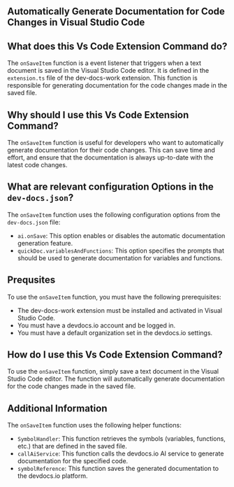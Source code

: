 
  
   ## Automatically Generate Documentation for Code Changes in Visual Studio Code

## What does this Vs Code Extension Command do?

The `onSaveItem` function is a event listener that triggers when a text document is saved in the Visual Studio Code editor. It is defined in the `extension.ts` file of the dev-docs-work extension. This function is responsible for generating documentation for the code changes made in the saved file.

## Why should I use this Vs Code Extension Command?

The `onSaveItem` function is useful for developers who want to automatically generate documentation for their code changes. This can save time and effort, and ensure that the documentation is always up-to-date with the latest code changes.

## What are relevant configuration Options in the `dev-docs.json`?

The `onSaveItem` function uses the following configuration options from the `dev-docs.json` file:

- `ai.onSave`: This option enables or disables the automatic documentation generation feature.
- `quickDoc.variablesAndFunctions`: This option specifies the prompts that should be used to generate documentation for variables and functions.

## Prequsites

To use the `onSaveItem` function, you must have the following prerequisites:

- The dev-docs-work extension must be installed and activated in Visual Studio Code.
- You must have a devdocs.io account and be logged in.
- You must have a default organization set in the devdocs.io settings.

## How do I use this Vs Code Extension Command?

To use the `onSaveItem` function, simply save a text document in the Visual Studio Code editor. The function will automatically generate documentation for the code changes made in the saved file.

## Additional Information

The `onSaveItem` function uses the following helper functions:

- `SymbolHandler`: This function retrieves the symbols (variables, functions, etc.) that are defined in the saved file.
- `callAiService`: This function calls the devdocs.io AI service to generate documentation for the specified code.
- `symbolReference`: This function saves the generated documentation to the devdocs.io platform.
  
  